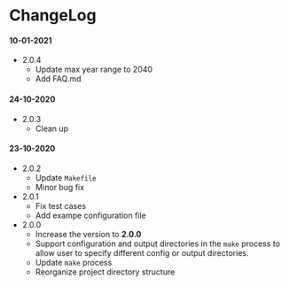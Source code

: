 # ChangeLog

#### 10-01-2021

- 2.0.4
  - Update max year range to 2040
  - Add FAQ.md
  
#### 24-10-2020

- 2.0.3
    - Clean up

#### 23-10-2020

- 2.0.2
    - Update `Makefile`
    - Minor bug fix
- 2.0.1
    - Fix test cases
    - Add exampe configuration file
- 2.0.0
    - Increase the version to __2.0.0__
    - Support configuration and output directories in the `make` process to allow user to specify different config or output directories.
    - Update `make` process
    - Reorganize project directory structure